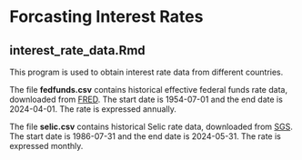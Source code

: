 # Forcasting Interest Rates

## interest_rate_data.Rmd

This program is used to obtain interest rate data from different countries.

The file **fedfunds.csv** contains historical effective federal funds rate data, downloaded from [FRED](https://fred.stlouisfed.org/series/FEDFUNDS). The start date is 1954-07-01 and the end date is 2024-04-01. The rate is expressed annually.

The file **selic.csv** contains historical Selic rate data, downloaded from [SGS](https://www3.bcb.gov.br/sgspub/localizarseries/localizarSeries.do?method=prepararTelaLocalizarSeries). The start date is 1986-07-31 and the end date is 2024-05-31. The rate is expressed monthly.